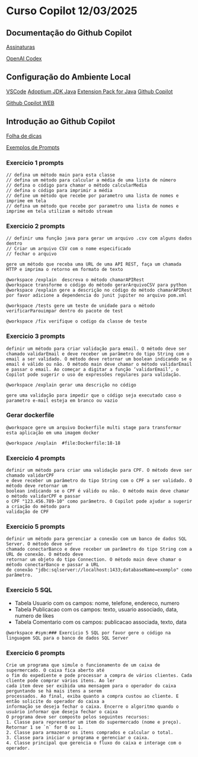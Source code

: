 # Curso Copilot 12/03/2025

## Documentação do Github Copilot
[Assinaturas](https://docs.github.com/en/copilot/about-github-copilot/subscription-plans-for-github-copilot)

[OpenAI Codex](https://openai.com/index/openai-codex/)


## Configuração do Ambiente Local
[VSCode](https://code.visualstudio.com/)
[Adoptium JDK Java](https://adoptium.net/)
[Extension Pack for Java](https://marketplace.visualstudio.com/items?itemName=vscjava.vscode-java-pack)
[Github Copilot](https://marketplace.visualstudio.com/items?itemName=GitHub.copilot)


[Github Copilot WEB](https://github.com/copilot)


## Introdução ao Github Copilot
[Folha de dicas](https://docs.github.com/en/copilot/using-github-copilot/copilot-chat/github-copilot-chat-cheat-sheet?tool=vscode)

[Exemplos de Prompts](https://docs.github.com/en/copilot/using-github-copilot/copilot-chat/getting-started-with-prompts-for-copilot-chat)

### Exercicio 1 prompts
```shell
// defina um método main para esta classe
// defina um método para calcular a média de uma lista de número
// defina o código para chamar o método calcularMedia
// defina o código para imprimir a média
// define um método que recebe por parametro uma lista de nomes e imprime em tela
// defina um método que recebe por parametro uma lista de nomes e imprime em tela utilizam o método stream
```
### Exercicio 2 prompts
```shell
// definir uma função java para gerar um arquivo .csv com alguns dados dentro
// Criar um arquivo CSV com o nome especificado
// fechar o arquivo
```
```shell
gere um método que receba uma URL de uma API REST, faça um chamada HTTP e imprima o retorno em formato de texto
```
```shell
@workspace /explain  descreva o método chamarAPIRest
@workspace transforme o código do método gerarArquivoCSV para python
@workspace /explain gere a descrição no código do método chamarAPIRest
por favor adicione a dependencia do junit jupiter no arquivo pom.xml

@workspace /tests gere um teste de unidade para o método verificarParouimpar dentro do pacote de test

@workspace /fix verifique o codigo da classe de teste
```

### Exercicio 3 prompts
```shell
definir um método para criar validação para email. O método deve ser chamado validarEmail e deve receber um parâmetro do tipo String com o email a ser validado. O método deve retornar um boolean indicando se o email é válido ou não. O método main deve chamar o método validarEmail e passar o email. Ao começar a digitar a função ‘validarEmail’, o Copilot pode sugerir o uso de expressões regulares para validação.

@workspace /explain gerar uma descrição no código

gere uma validação para impedir que o código seja executado caso o parametro e-mail esteja em branco ou vazio
```

### Gerar dockerfile
```shell
@workspace gere um arquivo Dockerfile multi stage para transformar esta aplicação em uma imagem docker

@workspace /explain  #file:Dockerfile:18-18 
```
### Exercicio 4 prompts
```shell
definir um método para criar uma validação para CPF. O método deve ser chamado validarCPF
e deve receber um parâmetro do tipo String com o CPF a ser validado. O método deve retornar um
boolean indicando se o CPF é válido ou não. O método main deve chamar o método validarCPF e passar
o CPF "123.456.789-10" como parâmetro. O Copilot pode ajudar a sugerir a criação do método para
validação de CPF
```

### Exercicio 5 prompts
```shell
definir um método para gerenciar a conexão com um banco de dados SQL Server. O método deve ser
chamado conectarBanco e deve receber um parâmetro do tipo String com a URL de conexão. O método deve
retornar um objeto do tipo Connection. O método main deve chamar o método conectarBanco e passar a URL
de conexão "jdbc:sqlserver://localhost:1433;databaseName=exemplo" como parâmetro.
```

### Exercicio 5 SQL
- Tabela Usuario com os campos: nome, telefone, endereco, numero
- Tabela Publicacao com os campos: texto, usuario associado, data, numero de likes
- Tabela Comentario com os campos: publicacao associada, texto, data

```shell
@workspace #sym:### Exercicio 5 SQL por favor gere o código na linguagem SQL para o banco de dados SQL Server
```


### Exercicio 6 prompts
```shell
Crie um programa que simule o funcionamento de um caixa de supermercado. O caixa fica aberto até
o fim do expediente e pode processar a compra de vários clientes. Cada cliente pode comprar vários itens. Ao ler
cada item deve ser exibida uma mensagem para o operador do caixa perguntando se há mais itens a serem
processados. Ao final, exiba quanto a compra custou ao cliente. E então solicite do operador do caixa a
informação se deseja fechar o caixa. Encerre o algoritmo quando o usuário informar que deseja fechar o caixa
O programa deve ser composto pelos seguintes recursos:
1. Classe para representar um item do supermercado (nome e preço). Retornar 1 se `n` for 0 ou 1.
2. Classe para armazenar os itens comprados e calcular o total.
3. Classe para iniciar o programa e gerenciar o caixa.
4. Classe principal que gerencia o fluxo do caixa e interage com o operador.
```